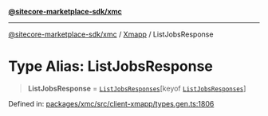 [**@sitecore-marketplace-sdk/xmc**](../../../../README.md)

***

[@sitecore-marketplace-sdk/xmc](../../../../README.md) / [Xmapp](../README.md) / ListJobsResponse

# Type Alias: ListJobsResponse

> **ListJobsResponse** = [`ListJobsResponses`](ListJobsResponses.md)\[keyof [`ListJobsResponses`](ListJobsResponses.md)\]

Defined in: [packages/xmc/src/client-xmapp/types.gen.ts:1806](https://github.com/Sitecore/marketplace-sdk/blob/main/packages/xmc/src/client-xmapp/types.gen.ts#L1806)
